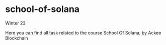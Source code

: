 # school-of-solana
 Winter 23

Here you can find all task related to the course School Of Solana, by Ackee Blockchain
